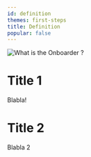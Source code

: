 ```yaml
---
id: definition
themes: first-steps
title: Definition
popular: false
---
```


![What is the Onboarder ?](../img/onboarder-scheme.svg)

# Title 1

Blabla!

# Title 2

Blabla 2
